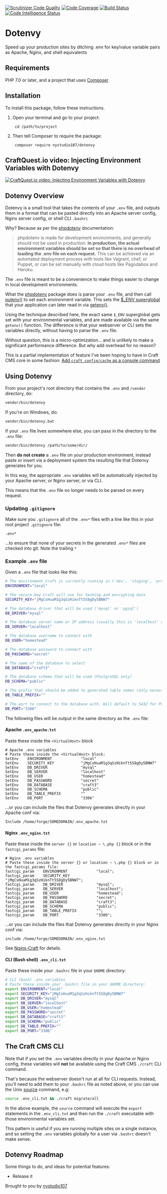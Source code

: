 [![Scrutinizer Code Quality](https://scrutinizer-ci.com/g/nystudio107/dotenvy/badges/quality-score.png?b=v1)](https://scrutinizer-ci.com/g/nystudio107/dotenvy/?branch=v1) [![Code Coverage](https://scrutinizer-ci.com/g/nystudio107/dotenvy/badges/coverage.png?b=v1)](https://scrutinizer-ci.com/g/nystudio107/dotenvy/?branch=v1) [![Build Status](https://scrutinizer-ci.com/g/nystudio107/dotenvy/badges/build.png?b=v1)](https://scrutinizer-ci.com/g/nystudio107/dotenvy/build-status/v1) [![Code Intelligence Status](https://scrutinizer-ci.com/g/nystudio107/dotenvy/badges/code-intelligence.svg?b=v1)](https://scrutinizer-ci.com/code-intelligence)

# Dotenvy

Speed up your production sites by ditching .env for key/value variable pairs as Apache, Nginx, and shell equivalents

## Requirements

PHP 7.0 or later, and a project that uses [Composer](https://getcomposer.org/)

## Installation

To install this package, follow these instructions.

1. Open your terminal and go to your project:

        cd /path/to/project

2. Then tell Composer to require the package:

        composer require nystudio107/dotenvy

## CraftQuest.io video: Injecting Environment Variables with Dotenvy

[![CraftQuest.io video: Injecting Environment Variables with Dotenvy](https://i.vimeocdn.com/video/769743390.jpg?mw=1900&mh=1069&q=70)](https://craftquest.io/livestreams/injecting-environment-variables-with-dotenvy)

## Dotenvy Overview

Dotenvy is a small tool that takes the contents of your `.env` file, and outputs them in a format that can be pasted directly into an Apache server config, Nginx server config, or shell CLI `.bashrc`

Why? Because as per the [phpdotenv](https://github.com/vlucas/phpdotenv) documentation:

> phpdotenv is made for development environments, and generally should not be used in production. **In production, the actual environment variables should be set so that there is no overhead of loading the .env file on each request.** This can be achieved via an automated deployment process with tools like Vagrant, chef, or Puppet, or can be set manually with cloud hosts like Pagodabox and Heroku.
  
  The `.env` file is meant to be a convenience to make things easier to change in local development environments.
  
  What the [phpdotenv](https://github.com/vlucas/phpdotenv) package does is parse your `.env` file, and then call [putenv()](http://php.net/manual/en/function.putenv.php) to set each environment variable. This sets the [$_ENV superglobal](http://php.net/manual/en/reserved.variables.environment.php) that your application can later read in via [getenv()](http://php.net/manual/en/function.getenv.php).
  
  Using the technique described here, the exact same `$_ENV` superglobal gets set with your environmental variables, and are made available via the same `getenv()` function. The difference is that your webserver or CLI sets the variables directly, without having to parse the `.env` file.
  
  Without question, this is a micro-optimization... and is unlikely to make a significant performance difference. But why add overhead for no reason?
  
  This is a partial implementation of feature I've been hoping to have in Craft CMS core in some fashion: [Add `craft config/cache` as a console command](https://github.com/craftcms/cms/issues/1607)
  
## Using Dotenvy

From your project's root directory that contains the `.env` and `/vendor` directory, do:

```bash
vendor/bin/dotenvy
```

If you're on Windows, do:
```bash
vendor/bin/dotenvy.bat
```

If your `.env` file lives somewhere else, you can pass in the directory to the `.env` file:

```bash
vendor/bin/dotenvy /path/to/some/dir/
```

Then **do not create** a `.env` file on your production environment, instead paste or insert via a deployment system the resulting file that Dotenvy generates for you.

In this way, the appropriate `.env` variables will be automatically injected by your Apache server, or Nginx server, or via CLI.

This means that the `.env` file no longer needs to be parsed on every request.

### Updating `.gitignore`

Make sure you `.gitignore` all of the `.env*` files with a line like this in your root project `.gitignore` file:

```
.env*
```
...to ensure that none of your secrets in the generated `.env*` files are checked into git. Note the trailing `*`

### Example `.env` file

Given a `.env` file that looks like this:

```bash
# The environment Craft is currently running in ('dev', 'staging', 'production', etc.)
ENVIRONMENT="local"

# The secure key Craft will use for hashing and encrypting data
SECURITY_KEY="jMgCxHuaM1g3qSzHiknTt5S8gDy5BNW7"

# The database driver that will be used ('mysql' or 'pgsql')
DB_DRIVER="mysql"

# The database server name or IP address (usually this is 'localhost' or '127.0.0.1')
DB_SERVER="localhost"

# The database username to connect with
DB_USER="homestead"

# The database password to connect with
DB_PASSWORD="secret"

# The name of the database to select
DB_DATABASE="craft3"

# The database schema that will be used (PostgreSQL only)
DB_SCHEMA="public"

# The prefix that should be added to generated table names (only necessary if multiple things are sharing the same database)
DB_TABLE_PREFIX=""

# The port to connect to the database with. Will default to 5432 for PostgreSQL and 3306 for MySQL.
DB_PORT="3306"
```

The following files will be output in the same directory as the `.env` file:

#### Apache `.env_apache.txt`

Paste these inside the `<VirtualHost>` block

```apacheconfig
# Apache .env variables
# Paste these inside the <VirtualHost> block:
SetEnv    ENVIRONMENT             "local"
SetEnv    SECURITY_KEY            "jMgCxHuaM1g3qSzHiknTt5S8gDy5BNW7"
SetEnv    DB_DRIVER               "mysql"
SetEnv    DB_SERVER               "localhost"
SetEnv    DB_USER                 "homestead"
SetEnv    DB_PASSWORD             "secret"
SetEnv    DB_DATABASE             "craft3"
SetEnv    DB_SCHEMA               "public"
SetEnv    DB_TABLE_PREFIX         ""
SetEnv    DB_PORT                 "3306"
```

...or you can include the files that Dotenvy generates directly in your Apache conf via:

```
Include /home/forge/SOMEDOMAIN/.env_apache.txt
```

#### Nginx `.env_nginx.txt`

Paste these inside the `server {}` or `location ~ \.php {}` block or in the `fastcgi_params` file:

```apacheconfig
# Nginx .env variables
# Paste these inside the server {} or location ~ \.php {} block or in the fastcgi_params file:
fastcgi_param    ENVIRONMENT             "local";
fastcgi_param    SECURITY_KEY            "jMgCxHuaM1g3qSzHiknTt5S8gDy5BNW7";
fastcgi_param    DB_DRIVER               "mysql";
fastcgi_param    DB_SERVER               "localhost";
fastcgi_param    DB_USER                 "homestead";
fastcgi_param    DB_PASSWORD             "secret";
fastcgi_param    DB_DATABASE             "craft3";
fastcgi_param    DB_SCHEMA               "public";
fastcgi_param    DB_TABLE_PREFIX         "";
fastcgi_param    DB_PORT                 "3306";
```

...or you can include the files that Dotenvy generates directly in your Nginx conf via:

```
include /home/forge/SOMEDOMAIN/.env_nginx.txt
```

See [Nginx-Craft](https://github.com/nystudio107/nginx-craft) for details.

#### CLI (Bash shell) `.env_cli.txt`

Paste these inside your `.bashrc` file in your `$HOME` directory:

```bash
# CLI (bash) .env variables
# Paste these inside your .bashrc file in your $HOME directory:
export ENVIRONMENT="local"
export SECURITY_KEY="jMgCxHuaM1g3qSzHiknTt5S8gDy5BNW7"
export DB_DRIVER="mysql"
export DB_SERVER="localhost"
export DB_USER="homestead"
export DB_PASSWORD="secret"
export DB_DATABASE="craft3"
export DB_SCHEMA="public"
export DB_TABLE_PREFIX=""
export DB_PORT="3306"
```

## The Craft CMS CLI

Note that if you set the `.env` variables directly in your Apache or Nginx config, these variables will **not** be available using the Craft CMS `./craft` CLI command.

That's because the webserver doesn't run at all for CLI requests. Instead, you'll need to add them to your `.bashrc` file as noted above, or you can use the Unix [source](https://bash.cyberciti.biz/guide/Source_command) command, e.g:

```bash
source .env_cli.txt && ./craft migrate/all
```

In the above example, the `source` command will execute the `export` statements in the `.env_cli.txt` and then run the `./craft` executable with those environmental variables set.

This pattern is useful if you are running multiple sites on a single instance, and so setting the `.env` variables globally for a user via `.bashrc` doesn't make sense.
 
## Dotenvy Roadmap

Some things to do, and ideas for potential features:

* Release it

Brought to you by [nystudio107](https://nystudio107.com/)
